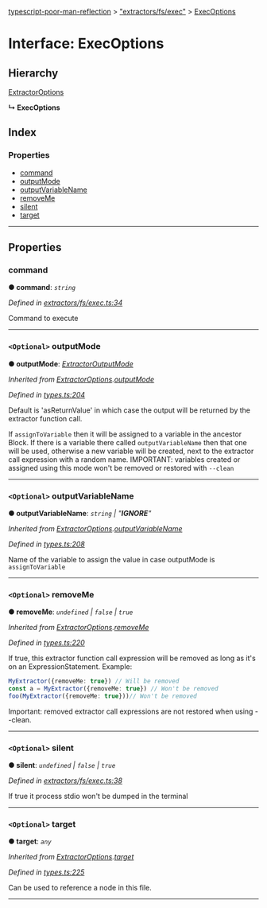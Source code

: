 [typescript-poor-man-reflection](../README.md) > ["extractors/fs/exec"](../modules/_extractors_fs_exec_.md) > [ExecOptions](../interfaces/_extractors_fs_exec_.execoptions.md)

# Interface: ExecOptions

## Hierarchy

 [ExtractorOptions](_types_.extractoroptions.md)

**↳ ExecOptions**

## Index

### Properties

* [command](_extractors_fs_exec_.execoptions.md#command)
* [outputMode](_extractors_fs_exec_.execoptions.md#outputmode)
* [outputVariableName](_extractors_fs_exec_.execoptions.md#outputvariablename)
* [removeMe](_extractors_fs_exec_.execoptions.md#removeme)
* [silent](_extractors_fs_exec_.execoptions.md#silent)
* [target](_extractors_fs_exec_.execoptions.md#target)

---

## Properties

<a id="command"></a>

###  command

**● command**: *`string`*

*Defined in [extractors/fs/exec.ts:34](https://github.com/cancerberoSgx/typescript-poor-man-reflection/blob/1ad456b/src/extractors/fs/exec.ts#L34)*

Command to execute

___
<a id="outputmode"></a>

### `<Optional>` outputMode

**● outputMode**: *[ExtractorOutputMode](../modules/_types_.md#extractoroutputmode)*

*Inherited from [ExtractorOptions](_types_.extractoroptions.md).[outputMode](_types_.extractoroptions.md#outputmode)*

*Defined in [types.ts:204](https://github.com/cancerberoSgx/typescript-poor-man-reflection/blob/1ad456b/src/types.ts#L204)*

Default is 'asReturnValue' in which case the output will be returned by the extractor function call.

If `assignToVariable` then it will be assigned to a variable in the ancestor Block. If there is a variable there called `outputVariableName` then that one will be used, otherwise a new variable will be created, next to the extractor call expression with a random name. IMPORTANT: variables created or assigned using this mode won't be removed or restored with `--clean`

___
<a id="outputvariablename"></a>

### `<Optional>` outputVariableName

**● outputVariableName**: *`string` \| "__IGNORE__"*

*Inherited from [ExtractorOptions](_types_.extractoroptions.md).[outputVariableName](_types_.extractoroptions.md#outputvariablename)*

*Defined in [types.ts:208](https://github.com/cancerberoSgx/typescript-poor-man-reflection/blob/1ad456b/src/types.ts#L208)*

Name of the variable to assign the value in case outputMode is `assignToVariable`

___
<a id="removeme"></a>

### `<Optional>` removeMe

**● removeMe**: *`undefined` \| `false` \| `true`*

*Inherited from [ExtractorOptions](_types_.extractoroptions.md).[removeMe](_types_.extractoroptions.md#removeme)*

*Defined in [types.ts:220](https://github.com/cancerberoSgx/typescript-poor-man-reflection/blob/1ad456b/src/types.ts#L220)*

If true, this extractor function call expression will be removed as long as it's on an ExpressionStatement. Example:

```ts
MyExtractor({removeMe: true}) // Will be removed
const a = MyExtractor({removeMe: true}) // Won't be removed
foo(MyExtractor({removeMe: true}))// Won't be removed
```

Important: removed extractor call expressions are not restored when using --clean.

___
<a id="silent"></a>

### `<Optional>` silent

**● silent**: *`undefined` \| `false` \| `true`*

*Defined in [extractors/fs/exec.ts:38](https://github.com/cancerberoSgx/typescript-poor-man-reflection/blob/1ad456b/src/extractors/fs/exec.ts#L38)*

If true it process stdio won't be dumped in the terminal

___
<a id="target"></a>

### `<Optional>` target

**● target**: *`any`*

*Inherited from [ExtractorOptions](_types_.extractoroptions.md).[target](_types_.extractoroptions.md#target)*

*Defined in [types.ts:225](https://github.com/cancerberoSgx/typescript-poor-man-reflection/blob/1ad456b/src/types.ts#L225)*

Can be used to reference a node in this file.

___

